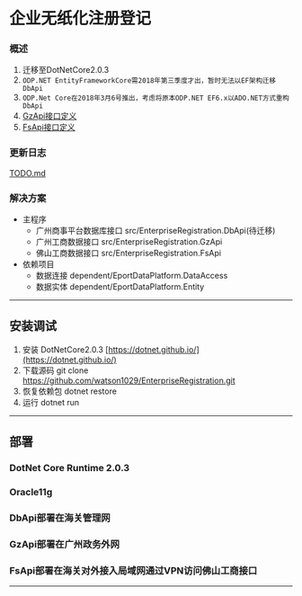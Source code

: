 企业无纸化注册登记
=====
### 概述
1. 迁移至DotNetCore2.0.3
2. `ODP.NET EntityFrameworkCore需2018年第三季度才出，暂时无法以EF架构迁移DbApi`
3. `ODP.Net Core在2018年3月6号推出，考虑将原本ODP.NET EF6.x以ADO.NET方式重构DbApi`
4. [GzApi接口定义](src/EnterpriseRegistration.GzApi/STANDARD.md)
5. [FsApi接口定义](src/EnterpriseRegistration.FsApi/STANDARD.md)
### 更新日志
[TODO.md](TODO.md)
### 解决方案
* 主程序
  * 广州商事平台数据库接口 src/EnterpriseRegistration.DbApi(待迁移)
  * 广州工商数据接口 src/EnterpriseRegistration.GzApi
  * 佛山工商数据接口 src/EnterpriseRegistration.FsApi
* 依赖项目
  * 数据连接 dependent/EportDataPlatform.DataAccess
  * 数据实体 dependent/EportDataPlatform.Entity
---
## 安装调试
1. 安装 DotNetCore2.0.3 [https://dotnet.github.io/](https://dotnet.github.io/)
2. 下载源码 git clone https://github.com/watson1029/EnterpriseRegistration.git
3. 恢复依赖包 dotnet restore 
4. 运行 dotnet run
---
## 部署
### DotNet Core Runtime 2.0.3
### Oracle11g
### DbApi部署在海关管理网
### GzApi部署在广州政务外网
### FsApi部署在海关对外接入局域网通过VPN访问佛山工商接口
---
